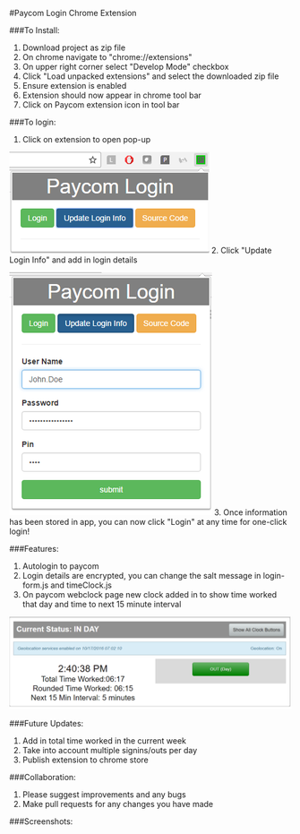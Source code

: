 #Paycom Login Chrome Extension 


###To Install:

1. Download project as zip file
2. On chrome navigate to "chrome://extensions"
3. On upper right corner select "Develop Mode" checkbox
4. Click "Load unpacked extensions" and select the downloaded zip file
5. Ensure extension is enabled
6. Extension should now appear in chrome tool bar
7. Click on Paycom extension icon in tool bar

###To login: 

1. Click on extension to open pop-up

  ![alt tag](/images/extension-pic-2.png)
2. Click "Update Login Info" and add in login details

  ![alt tag](/images/extension-pic-1.png)
3. Once information has been stored in app, you can now click "Login" at any time for one-click login!

###Features:

1. Autologin to paycom
2. Login details are encrypted, you can change the salt message in login-form.js and timeClock.js 
3. On paycom webclock page new clock added in to show time worked that day and time to next 15 minute interval

![alt tag](/images/extension-pic-3.png)

###Future Updates:

1. Add in total time worked in the current week
2. Take into account multiple signins/outs per day
3. Publish extension to chrome store

###Collaboration:

1. Please suggest improvements and any bugs
2. Make pull requests for any changes you have made

###Screenshots:




